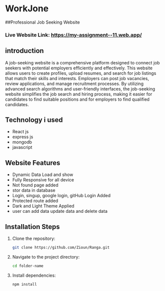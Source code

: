 # WorkJone
##Professional Job Seeking Website
 


### Live Website Link: https://my-assignment--11.web.app/

## introduction
A job-seeking website is a comprehensive platform designed to connect job seekers with potential employers efficiently and effectively. This website allows users to create profiles, upload resumes, and search for job listings that match their skills and interests. Employers can post job vacancies, review applications, and manage recruitment processes. By utilizing advanced search algorithms and user-friendly interfaces, the job-seeking website simplifies the job search and hiring process, making it easier for candidates to find suitable positions and for employers to find qualified candidates.

## Technology i used
- React js
- express js
- mongodb
- javascript
  


## Website Features
- Dynamic  Data Load and show
- Fully Responsive for all device
- Not found page added
- stor data in database
- Login, singup, google login, gitHub Login Added
- Protected route added
- Dark and Light Theme Applied
- user can add data update data and delete data 
  
  

## Installation Steps

1. Clone the repository:
    ```sh
    git clone https://github.com/Zioun/Ranga.git
    ```
2. Navigate to the project directory:
    ```sh
    cd folder-name
    ```
3. Install dependencies:
    ```sh
    npm install
    ```
